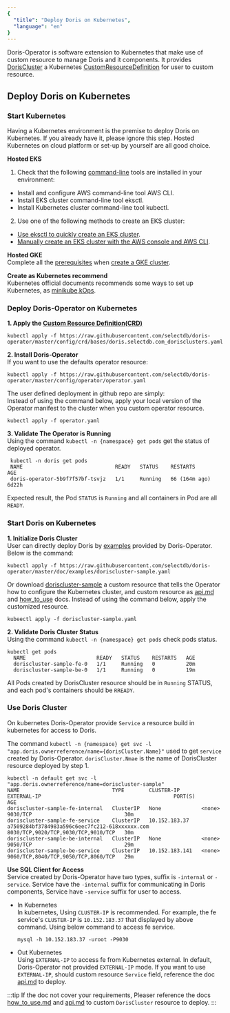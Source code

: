 ```yaml
---
{
  "title": "Deploy Doris on Kubernetes",
  "language": "en"
}
---
```


<!-- 
Licensed to the Apache Software Foundation (ASF) under one
or more contributor license agreements.  See the NOTICE file
distributed with this work for additional information
regarding copyright ownership.  The ASF licenses this file
to you under the Apache License, Version 2.0 (the
"License"); you may not use this file except in compliance
with the License.  You may obtain a copy of the License at

  http://www.apache.org/licenses/LICENSE-2.0

Unless required by applicable law or agreed to in writing,
software distributed under the License is distributed on an
"AS IS" BASIS, WITHOUT WARRANTIES OR CONDITIONS OF ANY
KIND, either express or implied.  See the License for the
specific language governing permissions and limitations
under the License.
-->

Doris-Operator is software extension to Kubernetes that make use of custom resource to manage Doris and it components. It provides [DorisCluster](https://github.com/selectdb/doris-operator/blob/master/config/crd/bases/doris.selectdb.com_dorisclusters.yaml) a Kubernetes [CustomResourceDefinition](https://kubernetes.io/docs/reference/kubernetes-api/extend-resources/custom-resource-definition-v1/) for user to custom resource.
## Deploy Doris on Kubernetes

### Start Kubernetes
Having a Kubernetes environment is the premise to deploy Doris on Kubernetes. If you already have it, please ignore this step. 
Hosted Kubernetes on cloud platform or set-up by yourself are all good choice.  

**Hosted EKS**  
1. Check that the following [command-line](https://docs.aws.amazon.com/eks/latest/userguide/getting-started.html) tools are installed in your environment:  
- Install and configure AWS command-line tool AWS CLI.
- Install EKS cluster command-line tool eksctl.
- Install Kubernetes cluster command-line tool kubectl. 

2. Use one of the following methods to create an EKS cluster:  
- [Use eksctl to quickly create an EKS cluster](https://docs.aws.amazon.com/eks/latest/userguide/getting-started-eksctl.html).
- [Manually create an EKS cluster with the AWS console and AWS CLI](https://docs.aws.amazon.com/eks/latest/userguide/getting-started-console.html).

**Hosted GKE**    
Complete all the [prerequisites](https://cloud.google.com/kubernetes-engine/docs/deploy-app-cluster#before-you-begin) when [create a GKE cluster](https://cloud.google.com/kubernetes-engine/docs/deploy-app-cluster#create_cluster).  

**Create as Kubernetes recommend**    
Kubernetes official documents recommends some ways to set up Kubernetes, as [minikube](https://minikube.sigs.k8s.io/docs/start/),[kOps](https://kubernetes.io/zh-cn/docs/setup/production-environment/tools/kops/).

### Deploy Doris-Operator on Kubernetes
**1. Apply the [Custom Resource Definition(CRD)](https://kubernetes.io/docs/concepts/extend-kubernetes/api-extension/custom-resources/#customresourcedefinitions)**  
```shell
kubectl apply -f https://raw.githubusercontent.com/selectdb/doris-operator/master/config/crd/bases/doris.selectdb.com_dorisclusters.yaml    
```
**2. Install Doris-Operator**  
If you want to use the defaults operator resource:
```shell
kubectl apply -f https://raw.githubusercontent.com/selectdb/doris-operator/master/config/operator/operator.yaml
```  
The user defined deployment in github repo are simply:  
Instead of using the command below, apply your local version of the Operator manifest to the cluster when you custom operator resource.
```shell
kubectl apply -f operator.yaml  
```  
**3. Validate The Operator is Running**  
Using the command `kubectl -n {namespace} get pods` get the status of deployed operator. 
```shell
 kubectl -n doris get pods
 NAME                              READY   STATUS    RESTARTS        AGE
 doris-operator-5b9f7f57bf-tsvjz   1/1     Running   66 (164m ago)   6d22h
```
Expected result, the Pod `STATUS` is `Running` and all containers in Pod are all `READY`.

### Start Doris on Kubernetes
**1. Initialize Doris Cluster**    
User can directly deploy Doris by [examples](https://github.com/selectdb/doris-operator/tree/master/doc/examples) provided by Doris-Operator. Below is the command:    
```shell
kubectl apply -f https://raw.githubusercontent.com/selectdb/doris-operator/master/doc/examples/doriscluster-sample.yaml  
```
Or download [doriscluster-sample](https://github.com/selectdb/doris-operator/tree/master/doc/examples/doriscluster-sample.yaml) a custom resource that tells the Operator how to configure the Kubernetes cluster, and custom resource as [api.md](https://github.com/selectdb/doris-operator/blob/master/doc/api.md) and 
[how_to_use](https://github.com/selectdb/doris-operator/tree/master/doc/how_to_use.md) docs. Instead of using the command below, apply the customized resource.
```shell
kubeectl apply -f doriscluster-sample.yaml  
```
**2. Validate Doris Cluster Status**  
Using the command `kubectl -n {namespace} get pods` check pods status.
```shell
kubectl get pods
  NAME                       READY   STATUS    RESTARTS   AGE
  doriscluster-sample-fe-0   1/1     Running   0          20m
  doriscluster-sample-be-0   1/1     Running   0          19m
```
All Pods created by DorisCluster resource should be in `Running` STATUS, and each pod's containers should be `RREADY`.
### Use Doris Cluster  
On kubernetes Doris-Operator provide `Service` a resource build in kubernetes for access to Doris.  

The command `kubectl -n {namespace} get svc -l "app.doris.ownerreference/name={dorisCluster.Name}"` used to get `service` created by Doris-Operator. `dorisCluster.Nmae` is the name of DorisCluster resource deployed by step 1.
```shell
kubectl -n default get svc -l "app.doris.ownerreference/name=doriscluster-sample"
NAME                              TYPE        CLUSTER-IP       EXTERNAL-IP                                           PORT(S)                               AGE
doriscluster-sample-fe-internal   ClusterIP   None             <none>                                                9030/TCP                              30m
doriscluster-sample-fe-service    ClusterIP   10.152.183.37    a7509284bf3784983a596c6eec7fc212-618xxxxxx.com        8030/TCP,9020/TCP,9030/TCP,9010/TCP   30m
doriscluster-sample-be-internal   ClusterIP   None             <none>                                                9050/TCP                              29m
doriscluster-sample-be-service    ClusterIP   10.152.183.141   <none>                                                9060/TCP,8040/TCP,9050/TCP,8060/TCP   29m
```
**Use SQL Client for Access**  
Service created by Doris-Operator have two types, suffix is `-internal` or `-service`. Service have the `-internal` suffix for communicating in Doris components, Service have `-service` suffix for user to access.  

- In Kubernetes  
  In kubernetes, Using `CLUSTER-IP`  is recommended. For example, the fe service's `CLUSTER-IP`  is `10.152.183.37` that displayed by above command. Using below command to access fe service.

  ```shell
  mysql -h 10.152.183.37 -uroot -P9030
  ```

- Out Kubernetes  
Using `EXTERNAL-IP` to access fe from Kubernetes external. In default, Doris-Operator not provided `EXTERNAL-IP` mode. If you want to use `EXTERNAL-IP`, should custom resource `Service` field, reference the doc [api.md](https://github.com/selectdb/doris-operator/blob/master/doc/api.md) to deploy.

:::tip
If the doc not cover your requirements, Pleaser reference the docs [how_to_use.md](https://github.com/selectdb/doris-operator/tree/master/doc/how_to_use.md) and [api.md](https://github.com/selectdb/doris-operator/blob/master/doc/api.md) to custom `DorisCluster` resource to deploy.
:::